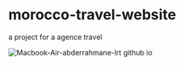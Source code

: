 # morocco-travel-website 
a project for a agence travel 

![Macbook-Air-abderrahmane-lrt github io](https://github.com/user-attachments/assets/1d5e914d-faee-405a-8f26-a47e1c93677b)
